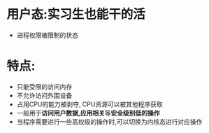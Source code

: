 # 用户态:实习生也能干的活

- 进程权限被限制的状态

# 特点:

- 只能受限的访问内存
- 不允许访问外围设备
- 占用CPU的能力被剥夺, CPU资源可以被其他程序获取
- 一般用于**访问用户数据,应用相关**等**安全级别低的操作**
- 当程序需要进行一些高权级的操作时,可以切换为内核态进行对应操作